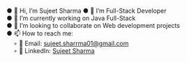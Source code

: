 
● 👋 Hi, I’m Sujeet Sharma
● 👀 I’m Full-Stack Developer  
● 🌱 I’m currently working on Java Full-Stack  
● 💞️ I’m looking to collaborate on Web development projects  
● 📫 How to reach me:  
&nbsp;&nbsp;&nbsp;&nbsp;∘ 📧 Email: sujeet.sharrma01@gmail.com  
&nbsp;&nbsp;&nbsp;&nbsp;∘ 💬 LinkedIn: [Sujeet Sharma](https://www.linkedin.com/in/sujeet-sharma-19a306237/)
